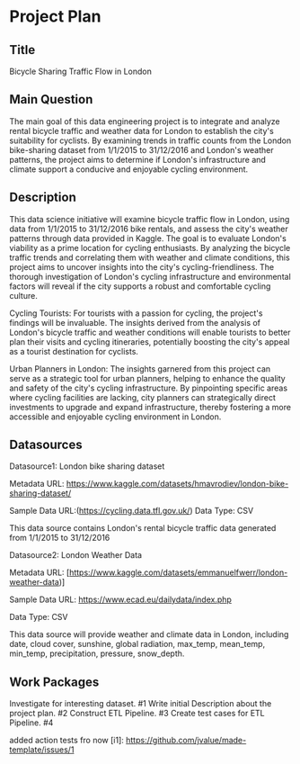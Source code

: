 # Project Plan

## Title
Bicycle Sharing Traffic Flow in London

## Main Question

The main goal of this data engineering project is to integrate and analyze rental bicycle traffic and weather data for London to establish the city's suitability for cyclists. By examining trends in traffic counts from the London bike-sharing dataset from 1/1/2015 to 31/12/2016 and London's weather patterns, the project aims to determine if London's infrastructure and climate support a conducive and enjoyable cycling environment.

## Description

This data science initiative will examine bicycle traffic flow in London, using data from 1/1/2015 to 31/12/2016 bike rentals, and assess the city's weather patterns through data provided in Kaggle. The goal is to evaluate London's viability as a prime location for cycling enthusiasts. By analyzing the bicycle traffic trends and correlating them with weather and climate conditions, this project aims to uncover insights into the city's cycling-friendliness. The thorough investigation of London's cycling infrastructure and environmental factors will reveal if the city supports a robust and comfortable cycling culture.

Cycling Tourists: For tourists with a passion for cycling, the project's findings will be invaluable. The insights derived from the analysis of London's bicycle traffic and weather conditions will enable tourists to better plan their visits and cycling itineraries, potentially boosting the city's appeal as a tourist destination for cyclists.

Urban Planners in London: The insights garnered from this project can serve as a strategic tool for urban planners, helping to enhance the quality and safety of the city's cycling infrastructure. By pinpointing specific areas where cycling facilities are lacking, city planners can strategically direct investments to upgrade and expand infrastructure, thereby fostering a more accessible and enjoyable cycling environment in London.

## Datasources

Datasource1: London bike sharing dataset

Metadata URL: https://www.kaggle.com/datasets/hmavrodiev/london-bike-sharing-dataset/

Sample Data URL:(https://cycling.data.tfl.gov.uk/)
Data Type: CSV

This data source contains London's rental bicycle traffic data generated from 1/1/2015 to 31/12/2016

Datasource2: London Weather Data

Metadata URL: [https://www.kaggle.com/datasets/emmanuelfwerr/london-weather-data)]

Sample Data URL:  https://www.ecad.eu/dailydata/index.php

Data Type: CSV

This data source will provide weather and climate data in London, including date, cloud cover, sunshine, global radiation, max_temp, mean_temp, min_temp, precipitation, pressure, snow_depth.

## Work Packages
Investigate for interesting dataset. #1
Write initial Description about the project plan. #2
Construct ETL Pipeline. #3
Create test cases for ETL Pipeline. #4

added action tests fro now
[i1]: https://github.com/jvalue/made-template/issues/1